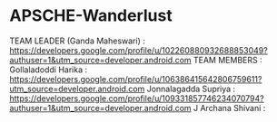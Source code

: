 # APSCHE-Wanderlust
TEAM LEADER (Ganda Maheswari) : https://developers.google.com/profile/u/102260880932688853049?authuser=1&utm_source=developer.android.com
TEAM MEMBERS : 
Gollaladoddi Harika : https://developers.google.com/profile/u/106386415642806759611?utm_source=developer.android.com
Jonnalagadda Supriya : https://developers.google.com/profile/u/109331857746234070794?authuser=1&utm_source=developer.android.com
J Archana Shivani :
